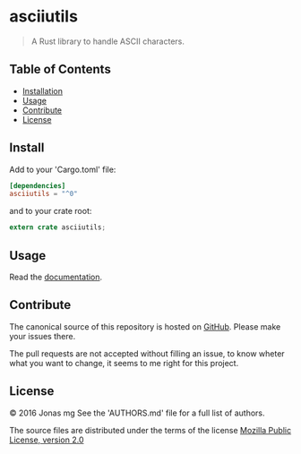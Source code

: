 # asciiutils

> A Rust library to handle ASCII characters.

## Table of Contents

- [Installation](#install)
- [Usage](#usage)
- [Contribute](#contribute)
- [License](#license)

## Install

Add to your 'Cargo.toml' file:

```toml
[dependencies]
asciiutils = "^0"
```

and to your crate root:

```rust
extern crate asciiutils;
```

## Usage

Read the [documentation](https://docs.rs/asciiutils).

## Contribute

The canonical source of this repository is hosted on
[GitHub](https://github.com/tredoe/asciiutils).
Please make your issues there.

The pull requests are not accepted without filling an issue, to know wheter
what you want to change, it seems to me right for this project.

## License

© 2016  Jonas mg
See the 'AUTHORS.md' file for a full list of authors.

The source files are distributed under the terms of the license
[Mozilla Public License, version 2.0](https://www.mozilla.org/en-US/MPL/2.0/)
